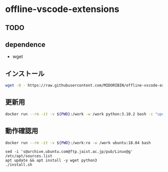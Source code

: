 # offline-vscode-extensions

## TODO

## dependence

* wget

## インストール

```sh
wget -O - https://raw.githubusercontent.com/MIDORIBIN/offline-vscode-extensions/main/install.sh | bash
```

## 更新用

```sh
docker run --rm -it -v ${PWD}:/work -w /work python:3.10.2 bash -c "update/update.sh"
```

## 動作確認用

```sh
docker run --rm -it -v ${PWD}:/work:ro -w /work ubuntu:18.04 bash
```

```
sed -i 's@archive.ubuntu.com@ftp.jaist.ac.jp/pub/Linux@g' /etc/apt/sources.list
apt update && apt install -y wget python3
./install.sh
```

